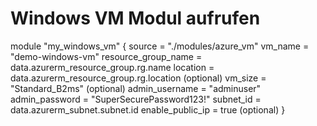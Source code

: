 # Windows VM Modul aufrufen
module "my_windows_vm" {
  source              = "./modules/azure_vm"
  vm_name             = "demo-windows-vm"
  resource_group_name = data.azurerm_resource_group.rg.name
  location            = data.azurerm_resource_group.rg.location (optional)
  vm_size             = "Standard_B2ms" (optional)
  admin_username      = "adminuser"
  admin_password      = "SuperSecurePassword123!"
  subnet_id           = data.azurerm_subnet.subnet.id
  enable_public_ip    = true (optional)
}
